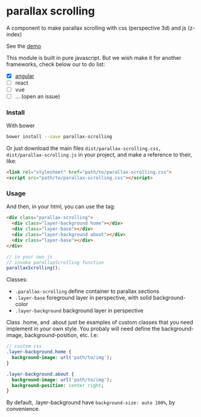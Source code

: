 # parallax scrolling

A component to make parallax scrolling with css (perspective 3d) and js (z-index)

See the [demo](http://codepen.io/darlanmendonca/full/NRNvRZ/)

This module is built in pure javascript. But we wish make it for another frameworks, check below our to do list:

- [x] [angular](https://github.com/darlanmendonca/angular-parallax-scrolling)
- [ ] react
- [ ] vue
- [ ] ... (open an issue)

### Install

With bower

```sh
bower install --save parallax-scrolling
```

Or just download the main files ```dist/parallax-scrolling.css, dist/parallax-scrolling.js``` in your project, and make a reference to their, like:

```html
<link rel="stylesheet" href="path/to/parallax-scrolling.css">
<script src="path/to/parallax-scrolling.css"></script>
```

### Usage

And then, in your html, you can use the tag:

```html
<div class="parallax-scrolling">
  <div class="layer-background home"></div>
  <div class="layer-base"></div>
  <div class="layer-background about"></div>
  <div class="layer-base"></div>
</div>
```

```js
// in your own js
// invoke parallaxScrolling function
parallaxScrolling();
```

Classes:

- ```.parallax-scrolling``` define container to parallax sections
- ```.layer-base``` foreground layer in perspective, with solid background-color
- ```.layer-background``` background layer in perspective

Class .home, and .about just be examples of custom classes that you need implement in your own style. You probaly will need define the background-image, background-position, etc. I.e:

```sass
// custom css
.layer-background.home {
  background-image: url('path/to/img');
}

.layer-background.about {
  background-image: url('path/to/img');
  background-position: center right;
}
```

By default, .layer-background have ```background-size: auto 100%```, by convenience.

